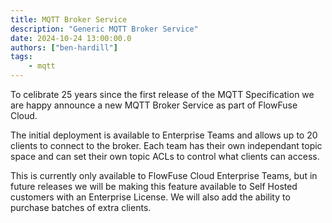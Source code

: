 ```yaml
---
title: MQTT Broker Service
description: "Generic MQTT Broker Service"
date: 2024-10-24 13:00:00.0
authors: ["ben-hardill"]
tags:
    - mqtt
---
```


To celibrate 25 years since the first release of the MQTT Specification we are happy announce a new MQTT Broker Service as part of FlowFuse Cloud.

The initial deployment is available to Enterprise Teams and allows up to 20 clients to connect to the broker. Each team has their own independant topic space and can set their own topic ACLs to control what clients can access.

This is currently only available to FlowFuse Cloud Enterprise Teams, but in future releases we will be making this feature available to Self Hosted customers with an Enterprise License. We will also add the ability to purchase batches of extra clients.